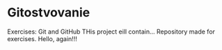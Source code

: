# Gitostvovanie
Exercises: Git and GitHub
THis project eill contain...
Repository made for exercises.
Hello, again!!!


